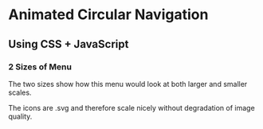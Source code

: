 # Animated Circular Navigation
## Using CSS + JavaScript
### 2 Sizes of Menu

The two sizes show how this menu would look at both larger and smaller scales.

The icons are .svg and therefore scale nicely without degradation of image quality.
